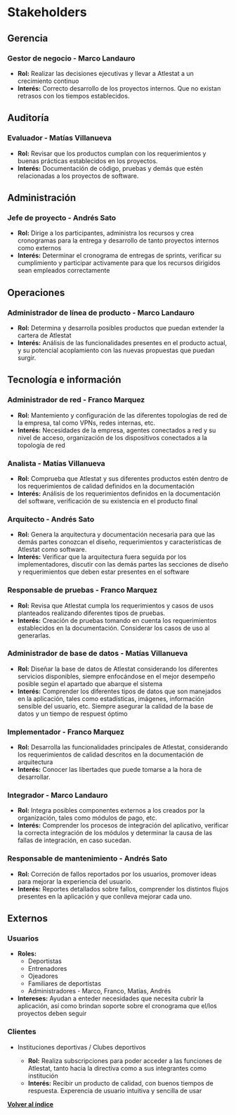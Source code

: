 # Stakeholders

## Gerencia

### Gestor de negocio - Marco Landauro

- **Rol:** Realizar las decisiones ejecutivas y llevar a Atlestat a un crecimiento continuo
- **Interés:** Correcto desarrollo de los proyectos internos. Que no existan retrasos con los tiempos establecidos. 

## Auditoría

### Evaluador - Matías Villanueva

- **Rol:** Revisar que los productos cumplan con los requerimientos y buenas prácticas establecidos en los proyectos.
- **Interés:** Documentación de código, pruebas y demás que estén relacionadas a los proyectos de software.

## Administración

### Jefe de proyecto - Andrés Sato

- **Rol:** Dirige a los participantes, administra los recursos y crea cronogramas para la entrega y desarrollo de tanto proyectos internos como externos
- **Interés:** Determinar el cronograma de entregas de sprints, verificar su cumplimiento y participar activamente para que los recursos dirigidos sean empleados correctamente

## Operaciones

### Administrador de línea de producto - Marco Landauro

- **Rol:** Determina y desarrolla posibles productos que puedan extender la cartera de Atlestat
- **Interés:** Análisis de las funcionalidades presentes en el producto actual, y su potencial acoplamiento con las nuevas propuestas que puedan surgir.

## Tecnología e información

### Administrador de red - Franco Marquez

- **Rol:** Mantemiento y configuración de las diferentes topologías de red de la empresa, tal como VPNs, redes internas, etc.
- **Interés:** Necesidades de la empresa, agentes conectados a red y su nivel de acceso, organización de los dispositivos conectados a la topología de red

### Analista - Matías Villanueva

- **Rol:** Comprueba que Atlestat y sus diferentes productos estén dentro de los requerimientos de calidad definidos en la documentación
- **Interés:** Análisis de los requerimientos definidos en la documentación del software, verificación de su existencia en el producto final

### Arquitecto - Andrés Sato

- **Rol:** Genera la arquitectura y documentación necesaria para que las demás partes conozcan el diseño, requerimientos y características de Atlestat como software.
- **Interés:** Verificar que la arquitectura fuera seguida por los implementadores, discutir con las demás partes las secciones de diseño y requerimientos que deben estar presentes en el software

### Responsable de pruebas - Franco Marquez

- **Rol:** Revisa que Atlestat cumpla los requerimientos y casos de usos planteados realizando diferentes tipos de pruebas.
- **Interés:** Creación de pruebas tomando en cuenta los requerimientos establecidos en la documentación. Considerar los casos de uso al generarlas. 

### Administrador de base de datos - Matías Villanueva

- **Rol:** Diseñar la base de datos de Atlestat considerando los diferentes servicios disponibles, siempre enfocándose en el mejor desempeño posible según el apartado que abarque el sistema 
- **Interés:** Comprender los diferentes tipos de datos que son manejados en la aplicación, tales como estadísticas, imágenes, información sensible del usuario, etc. Siempre asegurar la calidad de la base de datos y un tiempo de respuest óptimo 

### Implementador - Franco Marquez

- **Rol:** Desarrolla las funcionalidades principales de Atlestat, considerando los requerimientos de calidad descritos en la documentación de arquitectura
- **Interés:** Conocer las libertades que puede tomarse a la hora de desarrollar.

### Integrador - Marco Landauro

- **Rol:** Integra posibles componentes externos a los creados por la organización, tales como módulos de pago, etc.
- **Interés:** Comprender los procesos de integración del aplicativo, verificar la correcta integración de los módulos y determinar la causa de las fallas de integración, en caso sucedan.

### Responsable de mantenimiento - Andrés Sato

- **Rol:** Correción de fallos reportados por los usuarios, promover ideas para mejorar la experiencia del usuario.
- **Interés:** Reportes detallados sobre fallos, comprender los distintos flujos presentes en la aplicación y que conlleva mejorar cada uno.

## Externos

### Usuarios

- **Roles:**
  - Deportistas
  - Entrenadores
  - Ojeadores
  - Familiares de deportistas
  - Administradores - Marco, Franco, Matías, Andrés
- **Intereses:** Ayudan a enteder necesidades que necesita cubrir la aplicación, así como brindan soporte sobre el cronograma que el/los proyectos deben seguir

### Clientes

-   Instituciones deportivas / Clubes deportivos

    - **Rol:** Realiza subscripciones para poder acceder a las funciones de Atlestat, tanto hacia la directiva como a sus integrantes como institución 
    - **Interés:** Recibir un producto de calidad, con buenos tiempos de respuesta. Experencia de usuario intuitiva y sencilla de usar
  
[**Volver al índice**](../README.md)